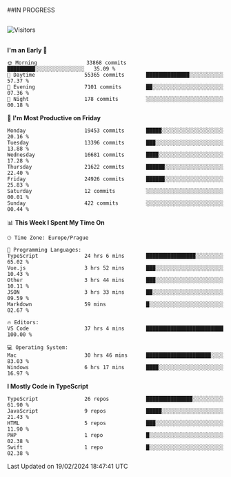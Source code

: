 ##IN PROGRESS
##
![Visitors](https://komarev.com/ghpvc/?username=petrbui&style=for-the-badge&label=Visitors+👀)



##
<!--
[![My GitHub stats](https://github-readme-stats.vercel.app/api?username=petrbui&theme=github_dark)](https://github.com/anuraghazra/github-readme-stats)

[![My wakatime stats](https://github-readme-stats.vercel.app/api/wakatime?username=petrbui&theme=github_dark)](https://github.com/anuraghazra/github-readme-stats)
-->
<!--START_SECTION:waka-->
**I'm an Early 🐤** 

```text
🌞 Morning                33868 commits       █████████░░░░░░░░░░░░░░░░   35.09 % 
🌆 Daytime                55365 commits       ██████████████░░░░░░░░░░░   57.37 % 
🌃 Evening                7101 commits        ██░░░░░░░░░░░░░░░░░░░░░░░   07.36 % 
🌙 Night                  178 commits         ░░░░░░░░░░░░░░░░░░░░░░░░░   00.18 % 
```
📅 **I'm Most Productive on Friday** 

```text
Monday                   19453 commits       █████░░░░░░░░░░░░░░░░░░░░   20.16 % 
Tuesday                  13396 commits       ███░░░░░░░░░░░░░░░░░░░░░░   13.88 % 
Wednesday                16681 commits       ████░░░░░░░░░░░░░░░░░░░░░   17.28 % 
Thursday                 21622 commits       ██████░░░░░░░░░░░░░░░░░░░   22.40 % 
Friday                   24926 commits       ██████░░░░░░░░░░░░░░░░░░░   25.83 % 
Saturday                 12 commits          ░░░░░░░░░░░░░░░░░░░░░░░░░   00.01 % 
Sunday                   422 commits         ░░░░░░░░░░░░░░░░░░░░░░░░░   00.44 % 
```


📊 **This Week I Spent My Time On** 

```text
🕑︎ Time Zone: Europe/Prague

💬 Programming Languages: 
TypeScript               24 hrs 6 mins       ████████████████░░░░░░░░░   65.02 % 
Vue.js                   3 hrs 52 mins       ███░░░░░░░░░░░░░░░░░░░░░░   10.43 % 
Other                    3 hrs 44 mins       ███░░░░░░░░░░░░░░░░░░░░░░   10.11 % 
JSON                     3 hrs 33 mins       ██░░░░░░░░░░░░░░░░░░░░░░░   09.59 % 
Markdown                 59 mins             █░░░░░░░░░░░░░░░░░░░░░░░░   02.67 % 

🔥 Editors: 
VS Code                  37 hrs 4 mins       █████████████████████████   100.00 % 

💻 Operating System: 
Mac                      30 hrs 46 mins      █████████████████████░░░░   83.03 % 
Windows                  6 hrs 17 mins       ████░░░░░░░░░░░░░░░░░░░░░   16.97 % 
```

**I Mostly Code in TypeScript** 

```text
TypeScript               26 repos            ███████████████░░░░░░░░░░   61.90 % 
JavaScript               9 repos             █████░░░░░░░░░░░░░░░░░░░░   21.43 % 
HTML                     5 repos             ███░░░░░░░░░░░░░░░░░░░░░░   11.90 % 
PHP                      1 repo              █░░░░░░░░░░░░░░░░░░░░░░░░   02.38 % 
Swift                    1 repo              █░░░░░░░░░░░░░░░░░░░░░░░░   02.38 % 
```




 Last Updated on 19/02/2024 18:47:41 UTC
<!--END_SECTION:waka-->
